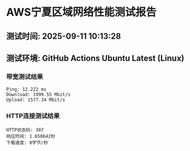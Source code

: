 # AWS宁夏区域网络性能测试报告
## 测试时间: 2025-09-11 10:13:28
## 测试环境: GitHub Actions Ubuntu Latest (Linux)

### 带宽测试结果
```
Ping: 12.222 ms
Download: 1999.55 Mbit/s
Upload: 1577.34 Mbit/s
```

### HTTP连接测试结果
```
HTTP状态码: 307
响应时间: 1.650642秒
下载速度: 0字节/秒
```

